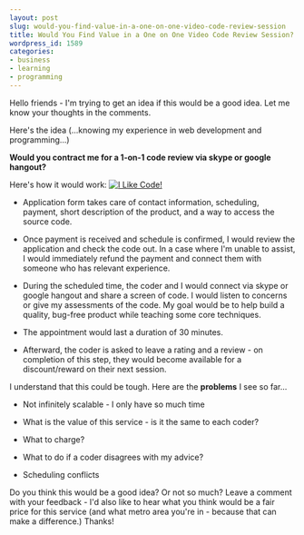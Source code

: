 ```yaml
---
layout: post
slug: would-you-find-value-in-a-one-on-one-video-code-review-session
title: Would You Find Value in a One on One Video Code Review Session?
wordpress_id: 1589
categories:
- business
- learning
- programming
---
```


Hello friends - I'm trying to get an idea if this would be a good idea.  Let me know your thoughts in the comments.

Here's the idea (...knowing my experience in web development and programming...)
 
**Would you contract me for a 1-on-1 code review via skype or google hangout?**

Here's how it would work:
[![I Like Code!](http://aaronsaray.com/wp-content/uploads/2013/07/hithere-300x104.png)](http://aaronsaray.com/wp-content/uploads/2013/07/hithere.png)



  * Application form takes care of contact information, scheduling, payment, short description of the product, and a way to access the source code.


  * Once payment is received and schedule is confirmed, I would review the application and check the code out.  In a case where I'm unable to assist, I would immediately refund the payment and connect them with someone who has relevant experience.


  * During the scheduled time, the coder and I would connect via skype or google hangout and share a screen of code.  I would listen to concerns or give my assessments of the code.  My goal would be to help build a quality, bug-free product while teaching some core techniques.


  * The appointment would last a duration of 30 minutes.


  * Afterward, the coder is asked to leave a rating and a review - on completion of this step, they would become available for a discount/reward on their next session.



I understand that this could be tough.  Here are the **problems** I see so far...




  * Not infinitely scalable - I only have so much time


  * What is the value of this service - is it the same to each coder?


  * What to charge?


  * What to do if a coder disagrees with my advice?


  * Scheduling conflicts



Do you think this would be a good idea?  Or not so much?  Leave a comment with your feedback - I'd also like to hear what you think would be a fair price for this service (and what metro area you're in - because that can make a difference.)  Thanks!
